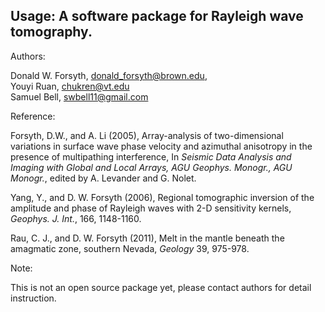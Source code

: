Usage: A software package for Rayleigh wave tomography.
-------------------------------------------------------
Authors: 

   Donald W. Forsyth,  donald_forsyth@brown.edu,   
   Youyi Ruan,  chukren@vt.edu  
   Samuel Bell, swbell11@gmail.com  

Reference:  

   Forsyth, D.W., and A. Li (2005), Array-analysis of two-dimensional variations in surface wave phase velocity and azimuthal anisotropy in the presence of multipathing interference, In *Seismic Data Analysis and Imaging with Global and Local Arrays, AGU Geophys. Monogr., AGU Monogr.*, edited by A. Levander and G. Nolet.  

   Yang, Y., and D. W. Forsyth (2006), Regional tomographic inversion of the amplitude and phase of Rayleigh waves with 2-D sensitivity kernels, *Geophys. J. Int.*, 166, 1148-1160.  

   Rau, C. J., and D. W. Forsyth (2011), Melt in the mantle beneath the amagmatic zone, southern Nevada, *Geology* 39, 975-978.  

Note:  

This is not an open source package yet, please contact authors for detail instruction.  
